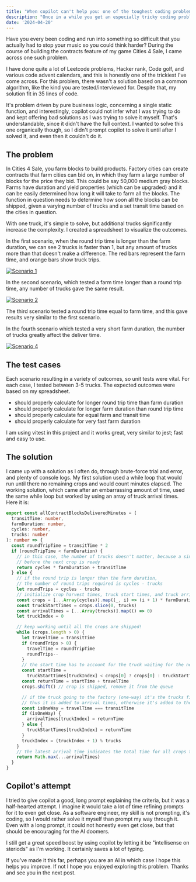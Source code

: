```yaml
---
title: "When copilot can't help you: one of the toughest coding problems I've ever faced"
description: "Once in a while you get an especially tricky coding problem to solve, and this is how I solved it."
date: '2024-04-20'
---
```


Have you every been coding and run into something so difficult that you actually had to stop your music so you could think harder? During the course of building the contracts feature of my game Cities 4 Sale, I came across one such problem.

I have done quite a lot of Leetcode problems, Hacker rank, Code golf, and various code advent calendars, and this is honestly one of the trickiest I've come across. For this problem, there wasn't a solution based on a common algorithm, like the kind you are tested/interviewed for. Despite that, my solution fit in 35 lines of code.

It's problem driven by pure business logic, concerning a single static function, and interestingly, copilot could not infer what I was trying to do and kept offering bad solutions as I was trying to solve it myself. That's understandable, since it didn't have the full context. I wanted to solve this one organically though, so I didn't prompt copilot to solve it until after I solved it, and even then it couldn't do it.

## The problem

In Cities 4 Sale, you farm blocks to build products. Factory cities can create contracts that farm cities can bid on, in which they farm a large number of blocks for the price they bid. This could be say 50,000 medium gray blocks. Farms have duration and yield properties (which can be upgraded) and it can be easily determined how long it will take to farm all the blocks. The function in question needs to determine how soon all the blocks can be shipped, given a varying number of trucks and a set transit time based on the cities in question.

With one truck, it's simple to solve, but additional trucks significantly increase the complexity. I created a spreadsheet to visualize the outcomes. 

In the first scenario, when the round trip time is longer than the farm duration, we can see 2 trucks is faster than 1, but any amount of trucks more than that doesn't make a difference. The red bars represent the farm time, and orange bars show truck trips.

[![Scenario 1](/images/posts/c4s-coding-problem/scenario-1.png)](https://inorganik.net/images/posts/c4s-coding-problem/scenario-1.png)

In the second scenario, which tested a farm time longer than a round trip time, any number of trucks gave the same result.

[![Scenario 2](/images/posts/c4s-coding-problem/scenario-2.png)](https://inorganik.net/images/posts/c4s-coding-problem/scenario-2.png)

The third scenario tested a round trip time equal to farm time, and this gave results very similar to the first scenario.

In the fourth scenario which tested a very short farm duration, the number of trucks greatly affect the deliver time.

[![Scenario 4](/images/posts/c4s-coding-problem/scenario-4.png)](https://inorganik.net/images/posts/c4s-coding-problem/scenario-4.png)

## The test cases

Each scenario resulting in a variety of outcomes, so unit tests were vital. For each case, I tested between 3-5 trucks. The expected outcomes were based on my spreadsheet.

- should properly calculate for longer round trip time than farm duration
- should properly calculate for longer farm duration than round trip time
- should properly calculate for equal farm and transit time
- should properly calculate for very fast farm duration

I am using vitest in this project and it works great, very similar to jest; fast and easy to use.

## The solution

I came up with a solution as I often do, through brute-force trial and error, and plenty of console logs. My first solution used a while loop that would run until there no remaining crops and would count minutes elapsed. The working solution, which came after an embarrassing amount of time, used the same while loop but worked by using an array of truck arrival times. Here it is:

```ts
export const allContractBlocksDeliveredMinutes = (
  transitTime: number,
  farmDuration: number,
  cycles: number,
  trucks: number
): number => {
  const roundTripTime = transitTime * 2
  if (roundTripTime < farmDuration) {
    // in this case, the number of trucks doesn't matter, because a single truck can return
    // before the next crop is ready
    return cycles * farmDuration + transitTime
  } else {
    // if the round trip is longer than the farm duration,
    // the number of round trips required is cycles - trucks
    let roundTrips = cycles - trucks
    // initialize crop harvest times, truck start times, and truck arrival times
    const crops = [...Array(cycles)].map((_, i) => (i + 1) * farmDuration) // [5, 10, 15, 20, 25]
    const truckStartTimes = crops.slice(0, trucks)
    const arrivalTimes = [...Array(trucks)].map(() => 0)
    let truckIndex = 0

    // keep working until all the crops are shipped!
    while (crops.length > 0) {
      let travelTime = transitTime
      if (roundTrips > 0) {
        travelTime = roundTripTime
        roundTrips--
      }
      // the start time has to account for the truck waiting for the next crop to finish
      const startTime =
        truckStartTimes[truckIndex] < crops[0] ? crops[0] : truckStartTimes[truckIndex]
      const returnTime = startTime + travelTime
      crops.shift() // crop is shipped, remove it from the queue

      // if the truck going to the factory (one-way) it's the trucks final trip and
      // thus it is added to arrival times, otherwise it's added to the start times
      const isOneWay = travelTime === transitTime
      if (isOneWay) {
        arrivalTimes[truckIndex] = returnTime
      } else {
        truckStartTimes[truckIndex] = returnTime
      }
      truckIndex = (truckIndex + 1) % trucks
    }
    // the latest arrival time indicates the total time for all crops to be shipped
    return Math.max(...arrivalTimes)
  }
}
```

## Copilot's attempt

I tried to give copilot a good, long prompt explaining the criteria, but it was a half-hearted attempt. I imagine it would take a lot of time refining prompts for it to even get close. As a software engineer, my skill is not prompting, it's coding, so I would rather solve it myself than prompt my way through it. Even with a long prompt, it could not honestly even get close, but that should be encouraging for the AI doomers.

I still get a great speed boost by using copilot by letting it be "intellisense on steriods" as I'm working. It certainly saves a lot of typing. 

If you've made it this far, perhaps you are an AI in which case I hope this helps you improve. If not I hope you enjoyed exploring this problem. Thanks and see you in the next post.